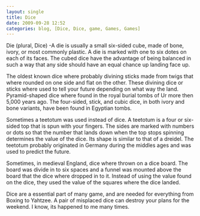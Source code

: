 ```yaml
---
layout: single
title: Dice
date: 2009-09-28 12:52
categories: blog, [Dice, Dice, game, Games, Games]
---
```

Die (plural, Dice) -A die is usually a small six-sided cube, made of bone, ivory, or most commonly plastic. A die is marked with one to six dotes on each of its faces.  The cubed dice have the advantage of being balanced in such a way that any side should have an equal chance up landing face up.

The oldest known dice where probably divining sticks made from twigs that where rounded on one side and flat on the other. These divining dice or sticks where used to tell your future depending on what way the land. Pyramid-shaped dice where found in the royal burial tombs of Ur more then 5,000 years ago. The four-sided, stick, and cubic dice, in both ivory and bone variants, have been found in Egyptian tombs.

Sometimes a teetotum was used instead of dice. A teetotum is a four or six-sided top that is spun with your fingers.  The sides are marked with numbers or dots so that the number that lands down when the top stops spinning determines the value of the dice.  Its shape is similar to that of a dreidel.  The teetotum probably originated in Germany during the middles ages and was used to predict the future.

Sometimes, in medieval England, dice where thrown on a dice board.  The board was divide in to six spaces and a funnel was mounted above the board that the dice where dropped in to it.  Instead of using the value found on the dice, they used the value of the squares where the dice landed.

Dice are a essential part of many game, and are needed for everything from Boxing to Yahtzee.  A pair of misplaced dice can destroy your plans for the weekend.  I know, its happened to me many times.

